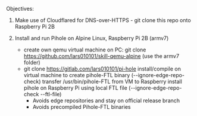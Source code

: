 Objectives:

1. Make use of Cloudflared for DNS-over-HTTPS
       - git clone this repo onto Raspberry Pi 2B
   
3. Install and run Pihole on Alpine Linux, Raspberry Pi 2B (armv7)
      - create own qemu virtual machine on PC:
        git clone https://github.com/lars010101/skill-qemu-alpine (use the armv7 folder)
      - git clone https://gitlab.com/lars010101/pi-hole
        install/compile on virtual machine to create pihole-FTL binary (--ignore-edge-repo-check)
        transfer /usr/bin/pihole-FTL from VM to Raspberry 
        install pihole on Raspberry Pi using local FTL file (--ignore-edge-repo-check --ftl-file)
          - Avoids edge repositories and stay on official release branch
          - Avoids precompiled Pihole-FTL binaries
